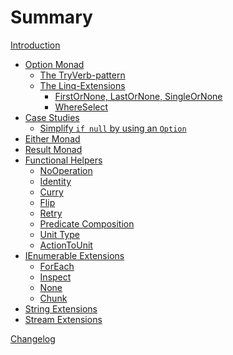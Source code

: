 # Summary

[Introduction](./introduction.md)

* [Option Monad](./option.md)
  * [The TryVerb-pattern](./try-pattern.md)
  * [The Linq-Extensions]()
    * [FirstOrNone, LastOrNone, SingleOrNone]()
    * [WhereSelect]()
* [Case Studies]()
  * [Simplify `if null` by using an `Option`](./case-studies/if-null-to-option.md)
* [Either Monad]()
* [Result Monad]()
* [Functional Helpers](./functional-helpers/functional-helpers.md)
  * [NoOperation](./functional-helpers/no-operation.md)
  * [Identity](./functional-helpers/identity.md)
  * [Curry]()
  * [Flip]()
  * [Retry]()
  * [Predicate Composition]()
  * [Unit Type]()
  * [ActionToUnit]()
* [IEnumerable Extensions]()
  * [ForEach](./enumerable-extensions/for-each.md)
  * [Inspect](./enumerable-extensions/inspect.md)
  * [None](./enumerable-extensions/none.md)
  * [Chunk](./enumerable-extensions/chunk.md)
* [String Extensions](./string-extensions.md)
* [Stream Extensions]()

[Changelog](changelog.md)

